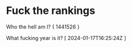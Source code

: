 # Fuck the rankings

Who the hell am I?
{ 1441526 }

What fucking year is it?
[ 2024-01-17T16:25:24Z ]
